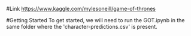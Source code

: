 #Link
https://www.kaggle.com/mylesoneill/game-of-thrones


#Getting Started
To get started, we will need to run the GOT.ipynb in the same folder where the 'character-predictions.csv' is present.
